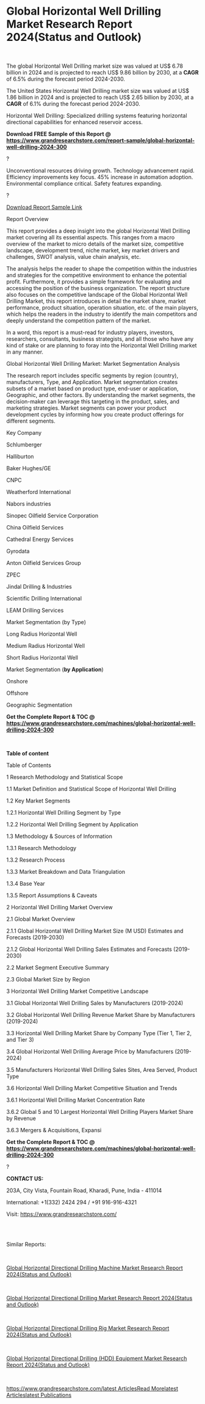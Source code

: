 <h1>Global Horizontal Well Drilling Market Research Report 2024(Status and Outlook)</h1><br/><p>The global Horizontal Well Drilling market size was valued at US$ 6.78 billion in 2024 and is projected to reach US$ 9.86 billion by 2030, at a <strong>CAGR</strong> of 6.5% during the forecast period 2024-2030.</p>
 
 
 
 <p>The United States Horizontal Well Drilling market size was valued at US$ 1.86 billion in 2024 and is projected to reach US$ 2.65 billion by 2030, at a <strong>CAGR</strong> of 6.1% during the forecast period 2024-2030.</p>
 
 
 
 <p>Horizontal Well Drilling: Specialized drilling systems featuring horizontal directional capabilities for enhanced reservoir access.</p>
 
 
 
 <div><b>Download FREE Sample of this Report @ <a href="https://www.grandresearchstore.com/report-sample/global-horizontal-well-drilling-2024-300">https://www.grandresearchstore.com/report-sample/global-horizontal-well-drilling-2024-300</a></b></div>
 
 
 
 <p>? </p>
 
 
 
 <p>Unconventional resources driving growth. Technology advancement rapid. Efficiency improvements key focus. 45% increase in automation adoption. Environmental compliance critical. Safety features expanding.</p>
 
 
 
 <p>? </p>
 
 
 
 <p><a href="https://www.grandresearchstore.com/mr-admin/report-sample/global-horizontal-well-drilling-2024-300">Download Report Sample Link</a></p>
 
 
 
 <p>Report Overview</p>
 
 
 
 <p>This report provides a deep insight into the global Horizontal Well Drilling market covering all its essential aspects. This ranges from a macro overview of the market to micro details of the market size, competitive landscape, development trend, niche market, key market drivers and challenges, SWOT analysis, value chain analysis, etc.</p>
 
 
 
 <p>The analysis helps the reader to shape the competition within the industries and strategies for the competitive environment to enhance the potential profit. Furthermore, it provides a simple framework for evaluating and accessing the position of the business organization. The report structure also focuses on the competitive landscape of the Global Horizontal Well Drilling Market, this report introduces in detail the market share, market performance, product situation, operation situation, etc. of the main players, which helps the readers in the industry to identify the main competitors and deeply understand the competition pattern of the market.</p>
 
 
 
 <p>In a word, this report is a must-read for industry players, investors, researchers, consultants, business strategists, and all those who have any kind of stake or are planning to foray into the Horizontal Well Drilling market in any manner.</p>
 
 
 
 <p>Global Horizontal Well Drilling Market: Market Segmentation Analysis</p>
 
 
 
 <p>The research report includes specific segments by region (country), manufacturers, Type, and Application. Market segmentation creates subsets of a market based on product type, end-user or application, Geographic, and other factors. By understanding the market segments, the decision-maker can leverage this targeting in the product, sales, and marketing strategies. Market segments can power your product development cycles by informing how you create product offerings for different segments.</p>
 
 
 
 <p>Key Company</p>
 
 
 
 <p>Schlumberger</p>
 
 
 
 <p>Halliburton</p>
 
 
 
 <p>Baker Hughes/GE</p>
 
 
 
 <p>CNPC</p>
 
 
 
 <p>Weatherford International</p>
 
 
 
 <p>Nabors industries</p>
 
 
 
 <p>Sinopec Oilfield Service Corporation</p>
 
 
 
 <p>China Oilfield Services</p>
 
 
 
 <p>Cathedral Energy Services</p>
 
 
 
 <p>Gyrodata</p>
 
 
 
 <p>Anton Oilfield Services Group</p>
 
 
 
 <p>ZPEC</p>
 
 
 
 <p>Jindal Drilling & Industries</p>
 
 
 
 <p>Scientific Drilling International</p>
 
 
 
 <p>LEAM Drilling Services</p>
 
 
 
 <p>Market Segmentation (by Type)</p>
 
 
 
 <p>Long Radius Horizontal Well</p>
 
 
 
 <p>Medium Radius Horizontal Well</p>
 
 
 
 <p>Short Radius Horizontal Well</p>
 
 
 
 <p>Market Segmentation (<strong>by Application</strong>)</p>
 
 
 
 <p>Onshore</p>
 
 
 
 <p>Offshore</p>
 
 
 
 <p>Geographic Segmentation</p>
 
 
 
 <div><b>Get the Complete Report & TOC @ <a href="https://www.grandresearchstore.com/machines/global-horizontal-well-drilling-2024-300">https://www.grandresearchstore.com/machines/global-horizontal-well-drilling-2024-300</a></b></div>
 
 
 
 <p><br />
 
 <b>Table of content</b></p>
 
 
 
 <p>Table of Contents<br />
 
 1 Research Methodology and Statistical Scope<br />
 
 1.1 Market Definition and Statistical Scope of Horizontal Well Drilling<br />
 
 1.2 Key Market Segments<br />
 
 1.2.1 Horizontal Well Drilling Segment by Type<br />
 
 1.2.2 Horizontal Well Drilling Segment by Application<br />
 
 1.3 Methodology & Sources of Information<br />
 
 1.3.1 Research Methodology<br />
 
 1.3.2 Research Process<br />
 
 1.3.3 Market Breakdown and Data Triangulation<br />
 
 1.3.4 Base Year<br />
 
 1.3.5 Report Assumptions & Caveats<br />
 
 2 Horizontal Well Drilling Market Overview<br />
 
 2.1 Global Market Overview<br />
 
 2.1.1 Global Horizontal Well Drilling Market Size (M USD) Estimates and Forecasts (2019-2030)<br />
 
 2.1.2 Global Horizontal Well Drilling Sales Estimates and Forecasts (2019-2030)<br />
 
 2.2 Market Segment Executive Summary<br />
 
 2.3 Global Market Size by Region<br />
 
 3 Horizontal Well Drilling Market Competitive Landscape<br />
 
 3.1 Global Horizontal Well Drilling Sales by Manufacturers (2019-2024)<br />
 
 3.2 Global Horizontal Well Drilling Revenue Market Share by Manufacturers (2019-2024)<br />
 
 3.3 Horizontal Well Drilling Market Share by Company Type (Tier 1, Tier 2, and Tier 3)<br />
 
 3.4 Global Horizontal Well Drilling Average Price by Manufacturers (2019-2024)<br />
 
 3.5 Manufacturers Horizontal Well Drilling Sales Sites, Area Served, Product Type<br />
 
 3.6 Horizontal Well Drilling Market Competitive Situation and Trends<br />
 
 3.6.1 Horizontal Well Drilling Market Concentration Rate<br />
 
 3.6.2 Global 5 and 10 Largest Horizontal Well Drilling Players Market Share by Revenue<br />
 
 3.6.3 Mergers & Acquisitions, Expansi</p>
 
 
 
 <div><b>Get the Complete Report & TOC @ <a href="https://www.grandresearchstore.com/machines/global-horizontal-well-drilling-2024-300">https://www.grandresearchstore.com/machines/global-horizontal-well-drilling-2024-300</a></b></div>
 
 
 
 <p>? </p>
 
 
 
 <p><b>CONTACT US:</b><br />
 
 203A, City Vista, Fountain Road, Kharadi, Pune, India - 411014<br />
 
 International: +1(332) 2424 294 / +91 916-916-4321<br />
 
 Visit: <a href="https://www.grandresearchstore.com/">https://www.grandresearchstore.com/</a><br />
 
 <br />
 
 <br />
 
 Similar Reports:<br />
 
 <br />
 
 <a href="https://www.grandresearchstore.com/machines/global-horizontal-directional-drilling-machine-2024-70">Global Horizontal Directional Drilling Machine Market Research Report 2024(Status and Outlook)</a><br />
 
 <br />
 
 <a href="https://www.grandresearchstore.com/machines/global-horizontal-directional-drilling-2024-216">Global Horizontal Directional Drilling Market Research Report 2024(Status and Outlook)</a><br />
 
 <br />
 
 <a href="https://www.grandresearchstore.com/machines/global-horizontal-directional-drilling-rig-2024-482">Global Horizontal Directional Drilling Rig Market Research Report 2024(Status and Outlook)</a><br />
 
 <br />
 
 <a href="https://www.grandresearchstore.com/machines/global-horizontal-directional-drilling-equipment-2024-603">Global Horizontal Directional Drilling (HDD) Equipment Market Research Report 2024(Status and Outlook)</a><br />
 
 <br />
 
 <a href="https://gyeongbokgung.com">https://www.grandresearchstore.com/</a><a href="https://hallyeomaritime.com">latest Articles</a><a href="https://jingwansa.com">Read More</a><a href="https://nguoiviet.jp/">latest Articles</a><a href="https://www.intelmarketresearch.com/">latest Publications</a></p>